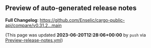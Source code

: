 ## Preview of auto-generated release notes
<!-- Release notes generated using configuration in .github/release.yml at main -->



**Full Changelog**: https://github.com/Enselic/cargo-public-api/compare/v0.31.2...main


(This page was updated **2023-06-20T12:28:06+00:00** by `push` via [Preview-release-notes.yml](https://github.com/Enselic/cargo-public-api/actions/runs/5322527760))
